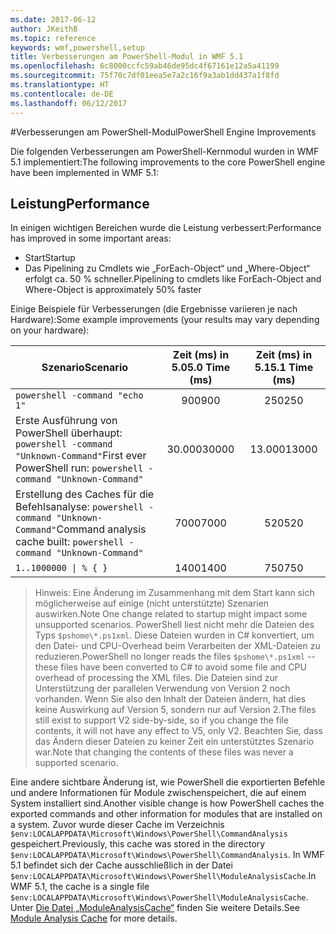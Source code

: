 ```yaml
---
ms.date: 2017-06-12
author: JKeithB
ms.topic: reference
keywords: wmf,powershell,setup
title: Verbesserungen am PowerShell-Modul in WMF 5.1
ms.openlocfilehash: 6c8000ccfc59ab46de95dc4f67161e12a5a41199
ms.sourcegitcommit: 75f70c7df01eea5e7a2c16f9a3ab1dd437a1f8fd
ms.translationtype: HT
ms.contentlocale: de-DE
ms.lasthandoff: 06/12/2017
---
```

#<a name="powershell-engine-improvements"></a><span data-ttu-id="17524-103">Verbesserungen am PowerShell-Modul</span><span class="sxs-lookup"><span data-stu-id="17524-103">PowerShell Engine Improvements</span></span>

<span data-ttu-id="17524-104">Die folgenden Verbesserungen am PowerShell-Kernmodul wurden in WMF 5.1 implementiert:</span><span class="sxs-lookup"><span data-stu-id="17524-104">The following improvements to the core PowerShell engine have been implemented in WMF 5.1:</span></span>


## <a name="performance"></a><span data-ttu-id="17524-105">Leistung</span><span class="sxs-lookup"><span data-stu-id="17524-105">Performance</span></span> ##

<span data-ttu-id="17524-106">In einigen wichtigen Bereichen wurde die Leistung verbessert:</span><span class="sxs-lookup"><span data-stu-id="17524-106">Performance has improved in some important areas:</span></span>

- <span data-ttu-id="17524-107">Start</span><span class="sxs-lookup"><span data-stu-id="17524-107">Startup</span></span>
- <span data-ttu-id="17524-108">Das Pipelining zu Cmdlets wie „ForEach-Object“ und „Where-Object“ erfolgt ca. 50 % schneller.</span><span class="sxs-lookup"><span data-stu-id="17524-108">Pipelining to cmdlets like ForEach-Object and Where-Object is approximately 50% faster</span></span> 

<span data-ttu-id="17524-109">Einige Beispiele für Verbesserungen (die Ergebnisse variieren je nach Hardware):</span><span class="sxs-lookup"><span data-stu-id="17524-109">Some example improvements (your results may vary depending on your hardware):</span></span> 

| <span data-ttu-id="17524-110">Szenario</span><span class="sxs-lookup"><span data-stu-id="17524-110">Scenario</span></span> | <span data-ttu-id="17524-111">Zeit (ms) in 5.0</span><span class="sxs-lookup"><span data-stu-id="17524-111">5.0 Time (ms)</span></span> | <span data-ttu-id="17524-112">Zeit (ms) in 5.1</span><span class="sxs-lookup"><span data-stu-id="17524-112">5.1 Time (ms)</span></span> |
| -------- | :---------------: | :---------------: |
| `powershell -command "echo 1"` | <span data-ttu-id="17524-113">900</span><span class="sxs-lookup"><span data-stu-id="17524-113">900</span></span> | <span data-ttu-id="17524-114">250</span><span class="sxs-lookup"><span data-stu-id="17524-114">250</span></span> |
| <span data-ttu-id="17524-115">Erste Ausführung von PowerShell überhaupt: `powershell -command "Unknown-Command"`</span><span class="sxs-lookup"><span data-stu-id="17524-115">First ever PowerShell run: `powershell -command "Unknown-Command"`</span></span> | <span data-ttu-id="17524-116">30.000</span><span class="sxs-lookup"><span data-stu-id="17524-116">30000</span></span> | <span data-ttu-id="17524-117">13.000</span><span class="sxs-lookup"><span data-stu-id="17524-117">13000</span></span> |
| <span data-ttu-id="17524-118">Erstellung des Caches für die Befehlsanalyse: `powershell -command "Unknown-Command"`</span><span class="sxs-lookup"><span data-stu-id="17524-118">Command analysis cache built: `powershell -command "Unknown-Command"`</span></span> | <span data-ttu-id="17524-119">7000</span><span class="sxs-lookup"><span data-stu-id="17524-119">7000</span></span> | <span data-ttu-id="17524-120">520</span><span class="sxs-lookup"><span data-stu-id="17524-120">520</span></span> |
| <code>1..1000000 &#124; % { }</code> | <span data-ttu-id="17524-121">1400</span><span class="sxs-lookup"><span data-stu-id="17524-121">1400</span></span> | <span data-ttu-id="17524-122">750</span><span class="sxs-lookup"><span data-stu-id="17524-122">750</span></span> |
  
> <span data-ttu-id="17524-123">Hinweis: Eine Änderung im Zusammenhang mit dem Start kann sich möglicherweise auf einige (nicht unterstützte) Szenarien auswirken.</span><span class="sxs-lookup"><span data-stu-id="17524-123">Note One change related to startup might impact some unsupported scenarios.</span></span> 
> <span data-ttu-id="17524-124">PowerShell liest nicht mehr die Dateien des Typs `$pshome\*.ps1xml`. Diese Dateien wurden in C# konvertiert, um den Datei- und CPU-Overhead beim Verarbeiten der XML-Dateien zu reduzieren.</span><span class="sxs-lookup"><span data-stu-id="17524-124">PowerShell no longer reads the files `$pshome\*.ps1xml` -- these files have been converted to C# to avoid some file and CPU overhead of processing the XML files.</span></span> 
<span data-ttu-id="17524-125">Die Dateien sind zur Unterstützung der parallelen Verwendung von Version 2 noch vorhanden. Wenn Sie also den Inhalt der Dateien ändern, hat dies keine Auswirkung auf Version 5, sondern nur auf Version 2.</span><span class="sxs-lookup"><span data-stu-id="17524-125">The files still exist to support V2 side-by-side, so if you change the file contents, it will not have any effect to V5, only V2.</span></span> 
<span data-ttu-id="17524-126">Beachten Sie, dass das Ändern dieser Dateien zu keiner Zeit ein unterstütztes Szenario war.</span><span class="sxs-lookup"><span data-stu-id="17524-126">Note that changing the contents of these files was never a supported scenario.</span></span>

<span data-ttu-id="17524-127">Eine andere sichtbare Änderung ist, wie PowerShell die exportierten Befehle und andere Informationen für Module zwischenspeichert, die auf einem System installiert sind.</span><span class="sxs-lookup"><span data-stu-id="17524-127">Another visible change is how PowerShell caches the exported commands and other information for modules that are installed on a system.</span></span> <span data-ttu-id="17524-128">Zuvor wurde dieser Cache im Verzeichnis `$env:LOCALAPPDATA\Microsoft\Windows\PowerShell\CommandAnalysis` gespeichert.</span><span class="sxs-lookup"><span data-stu-id="17524-128">Previously, this cache was stored in the directory `$env:LOCALAPPDATA\Microsoft\Windows\PowerShell\CommandAnalysis`.</span></span> <span data-ttu-id="17524-129">In WMF 5.1 befindet sich der Cache ausschließlich in der Datei `$env:LOCALAPPDATA\Microsoft\Windows\PowerShell\ModuleAnalysisCache`.</span><span class="sxs-lookup"><span data-stu-id="17524-129">In WMF 5.1, the cache is a single file `$env:LOCALAPPDATA\Microsoft\Windows\PowerShell\ModuleAnalysisCache`.</span></span>
<span data-ttu-id="17524-130">Unter [Die Datei „ModuleAnalysisCache“](scenarios-features.md#module-analysis-cache) finden Sie weitere Details.</span><span class="sxs-lookup"><span data-stu-id="17524-130">See [Module Analysis Cache](scenarios-features.md#module-analysis-cache) for more details.</span></span>

